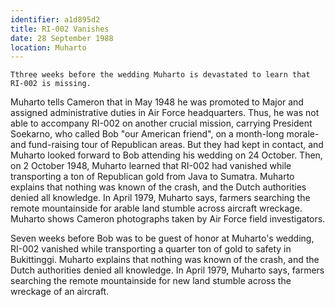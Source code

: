 ```yaml
---
identifier: a1d895d2
title: RI-002 Vanishes
date: 28 September 1988 
location: Muharto
---
```


``` synopsis}
Tthree weeks before the wedding Muharto is devastated to learn that RI-002 is missing.  
```

Muharto tells Cameron that in May 1948 he was promoted to Major and
assigned administrative duties in Air Force headquarters. Thus, he was
not able to accompany RI-002 on another crucial mission, carrying
President Soekarno, who called Bob "our American friend", on a
month-long morale- and fund-raising tour of Republican areas. But they
had kept in contact, and Muharto looked forward to Bob attending his
wedding on 24 October. Then, on 2 October 1948, Muharto learned that
RI-002 had vanished while transporting a ton of Republican gold from
Java to Sumatra. Muharto explains that nothing was known of the crash,
and the Dutch authorities denied all knowledge. In April 1979, Muharto
says, farmers searching the remote mountainside for arable land stumble
across aircraft wreckage. Muharto shows Cameron photographs taken by Air
Force field investigators.

Seven weeks before Bob was to be guest of honor at Muharto's wedding,
RI-002 vanished while transporting a quarter ton of gold to safety in
Bukittinggi. Muharto explains that nothing was known of the crash, and
the Dutch authorities denied all knowledge. In April 1979, Muharto says,
farmers searching the remote mountainside for new land stumble across
the wreckage of an aircraft.
